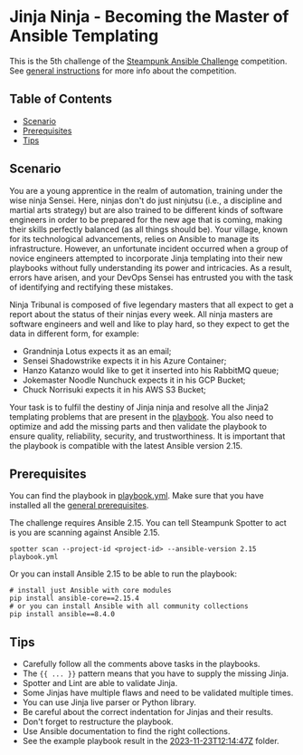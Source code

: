# Jinja Ninja - Becoming the Master of Ansible Templating
This is the 5th challenge of the [Steampunk Ansible Challenge] competition.
See [general instructions](../README.md) for more info about the competition.

## Table of Contents
- [Scenario](#scenario)
- [Prerequisites](#prerequisites)
- [Tips](#tips)

## Scenario
You are a young apprentice in the realm of automation, training under the wise
ninja Sensei.
Here, ninjas don't do just ninjutsu (i.e., a discipline and martial arts
strategy) but are also trained to be different kinds of software engineers in
order to be prepared for the new age that is coming, making their skills
perfectly balanced (as all things should be).
Your village, known for its technological advancements, relies on Ansible to
manage its infrastructure. However, an unfortunate incident occurred when a
group of novice engineers attempted to incorporate Jinja templating into
their new playbooks without fully understanding its power and intricacies.
As a result, errors have arisen, and your DevOps Sensei has entrusted you with
the task of identifying and rectifying these mistakes.

Ninja Tribunal is composed of five legendary masters that all expect to get
a report about the status of their ninjas every week.
All ninja masters are software engineers and well and like to play hard, so
they expect to get the data in different form, for example:

- Grandninja Lotus expects it as an email;
- Sensei Shadowstrike expects it in his Azure Container;
- Hanzo Katanzo would like to get it inserted into his RabbitMQ queue;
- Jokemaster Noodle Nunchuck expects it in his GCP Bucket;
- Chuck Norrisuki expects it in his AWS S3 Bucket;

Your task is to fulfil the destiny of Jinja ninja and resolve all the Jinja2
templating problems that are present in the [playbook](playbook.yml).
You also need to optimize and add the missing parts and then validate the
playbook to ensure quality, reliability, security, and trustworthiness.
It is important that the playbook is compatible with the latest Ansible
version 2.15.

## Prerequisites
You can find the playbook in [playbook.yml](./playbook.yml).
Make sure that you have installed all the
[general prerequisites](../README.md#prerequisites).

The challenge requires Ansible 2.15.
You can tell Steampunk Spotter to act is you are scanning against Ansible 2.15.

```shell
spotter scan --project-id <project-id> --ansible-version 2.15 playbook.yml
```

Or you can install Ansible 2.15 to be able to run the playbook:

```shell
# install just Ansible with core modules
pip install ansible-core==2.15.4
# or you can install Ansible with all community collections
pip install ansible==8.4.0
```

## Tips
- Carefully follow all the comments above tasks in the playbooks.
- The `{{ ... }}` pattern means that you have to supply the missing Jinja.
- Spotter and Lint are able to validate Jinja.
- Some Jinjas have multiple flaws and need to be validated multiple times.
- You can use Jinja live parser or Python library.
- Be careful about the correct indentation for Jinjas and their results.
- Don't forget to restructure the playbook.
- Use Ansible documentation to find the right collections.
- See the example playbook result in the 
  [2023-11-23T12:14:47Z](./2023-11-23T12:14:47Z) folder.

[Steampunk Ansible Challenge]: https://steampunk.si/ansible-challenge/
[Docker Engine]: https://docs.docker.com/engine/install/

